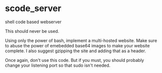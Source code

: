 # scode_server
shell code based webserver

This should never be used.

Using only the power of bash, implement a multi-hosted website. Make sure to abuse the power of emebedded base64 images to make your website complete. I also suggest gzipping the site and adding that as a header.


Once again, don't use this code. But if you must, you should probably change your listening port so that sudo isn't needed.
